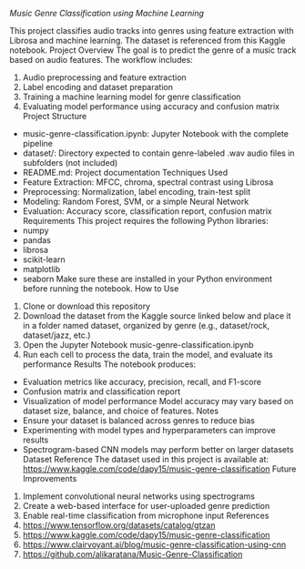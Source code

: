 *Music Genre Classification using Machine Learning*


This project classifies audio tracks into genres using feature extraction with Librosa and machine learning. The dataset is referenced from this Kaggle notebook.
Project Overview
The goal is to predict the genre of a music track based on audio features. The workflow includes:
1. Audio preprocessing and feature extraction
2. Label encoding and dataset preparation
3. Training a machine learning model for genre classification
4. Evaluating model performance using accuracy and confusion matrix
Project Structure
* music-genre-classification.ipynb: Jupyter Notebook with the complete pipeline
* dataset/: Directory expected to contain genre-labeled .wav audio files in subfolders (not included)
* README.md: Project documentation
Techniques Used
* Feature Extraction: MFCC, chroma, spectral contrast using Librosa
* Preprocessing: Normalization, label encoding, train-test split
* Modeling: Random Forest, SVM, or a simple Neural Network
* Evaluation: Accuracy score, classification report, confusion matrix
Requirements
This project requires the following Python libraries:
* numpy
* pandas
* librosa
* scikit-learn
* matplotlib
* seaborn
Make sure these are installed in your Python environment before running the notebook.
How to Use
1. Clone or download this repository
2. Download the dataset from the Kaggle source linked below and place it in a folder named dataset, organized by genre (e.g., dataset/rock, dataset/jazz, etc.)
3. Open the Jupyter Notebook music-genre-classification.ipynb
4. Run each cell to process the data, train the model, and evaluate its performance
Results
The notebook produces:
* Evaluation metrics like accuracy, precision, recall, and F1-score
* Confusion matrix and classification report
* Visualization of model performance
Model accuracy may vary based on dataset size, balance, and choice of features.
Notes
* Ensure your dataset is balanced across genres to reduce bias
* Experimenting with model types and hyperparameters can improve results
* Spectrogram-based CNN models may perform better on larger datasets
Dataset Reference
The dataset used in this project is available at: https://www.kaggle.com/code/dapy15/music-genre-classification
Future Improvements
1. Implement convolutional neural networks using spectrograms
2. Create a web-based interface for user-uploaded genre prediction
3. Enable real-time classification from microphone input
References
1. https://www.tensorflow.org/datasets/catalog/gtzan
2. https://www.kaggle.com/code/dapy15/music-genre-classification
3. https://www.clairvoyant.ai/blog/music-genre-classification-using-cnn
4. https://github.com/alikaratana/Music-Genre-Classification
